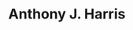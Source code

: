 ---
title: "Anthony J. Harris"
reviewer_title: "Author"
testimony_text: "Aimee Ravichandran is the consummate professional, who delivers superior products and services, in a timely and efficient manner. In addition, she is an extraordinarily talented and creative woman, who keeps her word and delivers what she promises. As a book author, I depend on Aimee to manage my social media and my website, which she designed and built. As a result, there has been consistently high traffic on my website and on my author's Facebook page. In addition to that, what I appreciate most about Aimee is her accessibility and the immediacy of her replies to queries and comments."
---